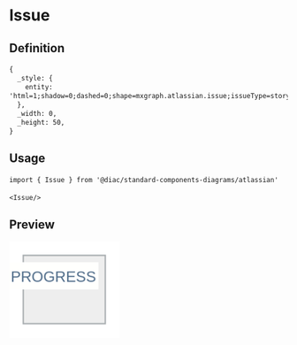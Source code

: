 # Issue

## Definition

```
{
  _style: { 
    entity: 'html=1;shadow=0;dashed=0;shape=mxgraph.atlassian.issue;issueType=story;issuePriority=blocker;issueStatus=inProgress;verticalAlign=top;align=left;whiteSpace=wrap;overflow=hidden;spacingTop=25;strokeColor=#A8ADB0;fillColor=#EEEEEE;fontSize=12;backgroundOutline=1;sketch=0;',
  },
  _width: 0,
  _height: 50,
}
```

## Usage

```
import { Issue } from '@diac/standard-components-diagrams/atlassian'

<Issue/>
```

## Preview

<img src="./issue.png" width="200"/>
